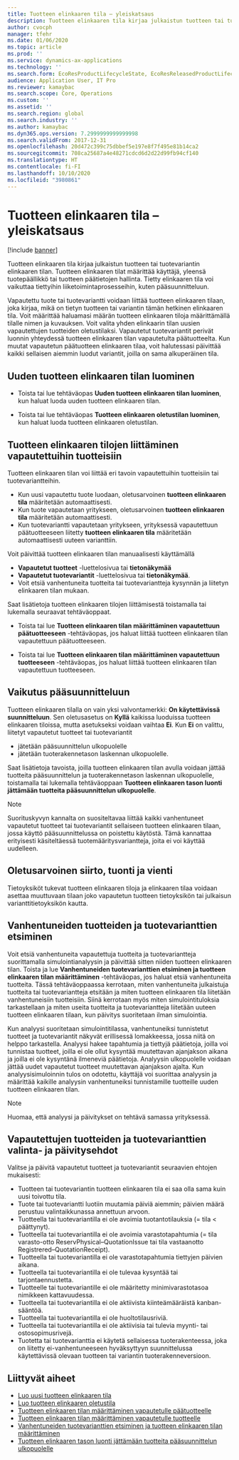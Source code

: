 ```yaml
---
title: Tuotteen elinkaaren tila – yleiskatsaus
description: Tuotteen elinkaaren tila kirjaa julkaistun tuotteen tai tuotevariantin elinkaaren tilan.
author: cvocph
manager: tfehr
ms.date: 01/06/2020
ms.topic: article
ms.prod: ''
ms.service: dynamics-ax-applications
ms.technology: ''
ms.search.form: EcoResProductLifecycleState, EcoResReleasedProductLifecycleStateChanges
audience: Application User, IT Pro
ms.reviewer: kamaybac
ms.search.scope: Core, Operations
ms.custom: ''
ms.assetid: ''
ms.search.region: global
ms.search.industry: ''
ms.author: kamaybac
ms.dyn365.ops.version: 7.2999999999999998
ms.search.validFrom: 2017-12-31
ms.openlocfilehash: 20d472c399c75dbbef5e197e8f7f495e81b14ca2
ms.sourcegitcommit: 708ca25687a4e48271cdcd6d2d22d99fb94cf140
ms.translationtype: HT
ms.contentlocale: fi-FI
ms.lasthandoff: 10/10/2020
ms.locfileid: "3980861"
---
```

# <a name="product-lifecycle-state-overview"></a>Tuotteen elinkaaren tila – yleiskatsaus

[!include [banner](../includes/banner.md)]

Tuotteen elinkaaren tila kirjaa julkaistun tuotteen tai tuotevariantin elinkaaren tilan. Tuotteen elinkaaren tilat määrittää käyttäjä, yleensä tuotepäällikkö tai tuotteen päätietojen hallinta. Tietty elinkaaren tila voi vaikuttaa tiettyihin liiketoimintaprosesseihin, kuten pääsuunnitteluun.   

Vapautettu tuote tai tuotevariantti voidaan liittää tuotteen elinkaaren tilaan, joka kirjaa, mikä on tietyn tuotteen tai variantin tämän hetkinen elinkaaren tila. Voit määrittää haluamasi määrän tuotteen elinkaaren tiloja määrittämällä tilalle nimen ja kuvauksen. Voit valita yhden elinkaarin tilan uusien vapautettujen tuotteiden oletustilaksi. Vapautetut tuotevariantit perivät luonnin yhteydessä tuotteen elinkaaren tilan vapautetulta päätuotteelta. Kun muutat vapautetun päätuotteen elinkaaren tilaa, voit halutessasi päivittää kaikki sellaisen aiemmin luodut variantit, joilla on sama alkuperäinen tila.  

## <a name="create-a-new-product-lifecycle-state"></a>Uuden tuotteen elinkaaren tilan luominen 

- Toista tai lue tehtäväopas **Uuden tuotteen elinkaaren tilan luominen**, kun haluat luoda uuden tuotteen elinkaaren tilan. 

-  Toista tai lue tehtäväopas **Tuotteen elinkaaren oletustilan luominen**, kun haluat luoda tuotteen elinkaaren oletustilan.   

## <a name="associate-product-lifecycle-states-to-released-products"></a>Tuotteen elinkaaren tilojen liittäminen vapautettuihin tuotteisiin  

Tuotteen elinkaaren tilan voi liittää eri tavoin vapautettuihin tuotteisiin tai tuotevariantteihin.

-  Kun uusi vapautettu tuote luodaan, oletusarvoinen **tuotteen elinkaaren tila** määritetään automaattisesti. 
-  Kun tuote vapautetaan yritykseen, oletusarvoinen **tuotteen elinkaaren tila** määritetään automaattisesti. 
-  Kun tuotevariantti vapautetaan yritykseen, yrityksessä vapautettuun päätuotteeseen liitetty **tuotteen elinkaaren tila** määritetään automaattisesti uuteen varianttiin. 

Voit päivittää tuotteen elinkaaren tilan manuaalisesti käyttämällä 

-    **Vapautetut tuotteet** -luettelosivua tai **tietonäkymää** 
-  **Vapautetut tuotevariantit** -luettelosivua tai **tietonäkymää**. 
-  Voit etsiä vanhentuneita tuotteita tai tuotevariantteja kysynnän ja liitetyn elinkaaren tilan mukaan.  

Saat lisätietoja tuotteen elinkaaren tilojen liittämisestä toistamalla tai lukemalla seuraavat tehtäväoppaat.

-  Toista tai lue **Tuotteen elinkaaren tilan määrittäminen vapautettuun päätuotteeseen** -tehtäväopas, jos haluat liittää tuotteen elinkaaren tilan vapautettuun päätuotteeseen. 

-  Toista tai lue **Tuotteen elinkaaren tilan määrittäminen vapautettuun tuotteeseen** -tehtäväopas, jos haluat liittää tuotteen elinkaaren tilan vapautettuun tuotteeseen. 

## <a name="impact-on-master-planning"></a>Vaikutus pääsuunnitteluun 

Tuotteen elinkaaren tilalla on vain yksi valvontamerkki: **On käytettävissä suunnitteluun**. Sen oletusasetus on **Kyllä** kaikissa luoduissa tuotteen elinkaaren tiloissa, mutta asetukseksi voidaan vaihtaa **Ei**. Kun **Ei** on valittu, liitetyt vapautetut tuotteet tai tuotevariantit 

-  jätetään pääsuunnittelun ulkopuolelle 
-  jätetään tuoterakennetason laskennan ulkopuolelle. 

Saat lisätietoja tavoista, joilla tuotteen elinkaaren tilan avulla voidaan jättää tuotteita pääsuunnittelun ja tuoterakennetason laskennan ulkopuolelle, toistamalla tai lukemalla tehtäväoppaan **Tuotteen elinkaaren tason luonti jättämään tuotteita pääsuunnittelun ulkopuolelle**.

> [!NOTE]
> Suorituskyvyn kannalta on suositeltavaa liittää kaikki vanhentuneet vapautetut tuotteet tai tuotevariantit sellaiseen tuotteen elinkaaren tilaan, jossa käyttö pääsuunnittelussa on poistettu käytöstä. Tämä kannattaa erityisesti käsiteltäessä tuotemääritysvariantteja, joita ei voi käyttää uudelleen.  

## <a name="default-migration-import-and-export"></a>Oletusarvoinen siirto, tuonti ja vienti 

Tietoyksiköt tukevat tuotteen elinkaaren tiloja ja elinkaaren tilaa voidaan asettaa muuttuvaan tilaan joko vapautetun tuotteen tietoyksikön tai julkaisun varianttitietoyksikön kautta.

## <a name="find-obsolete-products-and-products-variants"></a>Vanhentuneiden tuotteiden ja tuotevarianttien etsiminen 

Voit etsiä vanhentuneita vapautettuja tuotteita ja tuotevariantteja suorittamalla simulointianalyysin ja päivittää sitten niiden tuotteen elinkaaren tilan. Toista ja lue **Vanhentuneiden tuotevarianttien etsiminen ja tuotteen elinkaaren tilan määrittäminen** -tehtäväopas, jos haluat etsiä vanhentuneita tuotteita. Tässä tehtäväoppaassa kerrotaan, miten vanhentuneita julkaistuja tuotteita tai tuotevariantteja etsitään ja miten tuotteen elinkaaren tila liitetään vanhentuneisiin tuotteisiin. Siinä kerrotaan myös miten simulointituloksia tarkastellaan ja miten useita tuotteita ja tuotevariantteja liitetään uuteen tuotteen elinkaaren tilaan, kun päivitys suoritetaan ilman simulointia.  

Kun analyysi suoritetaan simulointitilassa, vanhentuneiksi tunnistetut tuotteet ja tuotevariantit näkyvät erillisessä lomakkeessa, jossa niitä on helppo tarkastella. Analyysi hakee tapahtumia ja tiettyjä päätietoja, joilla voi tunnistaa tuotteet, joilla ei ole ollut kysyntää muutettavan ajanjakson aikana ja joilla ei ole kysyntänä ilmeneviä päätietoja. Analyysin ulkopuolelle voidaan jättää uudet vapautetut tuotteet muutettavan ajanjakson ajalta. Kun analyysisimuloinnin tulos on odotettu, käyttäjä voi suorittaa analyysin ja määrittää kaikille analyysin vanhentuneiksi tunnistamille tuotteille uuden tuotteen elinkaaren tilan.  

> [!NOTE]
> Huomaa, että analyysi ja päivitykset on tehtävä samassa yrityksessä.  

## <a name="criteria-to-select-and-update-released-products-or-product-variants"></a>Vapautettujen tuotteiden ja tuotevarianttien valinta- ja päivitysehdot 

Valitse ja päivitä vapautetut tuotteet ja tuotevariantit seuraavien ehtojen mukaisesti: 

-    Tuotteen tai tuotevariantin tuotteen elinkaaren tila ei saa olla sama kuin uusi toivottu tila. 
-  Tuote tai tuotevariantti luotiin muutamia päiviä aiemmin; päivien määrä perustuu valintaikkunassa annettuun arvoon. 
-  Tuotteella tai tuotevariantilla ei ole avoimia tuotantotilauksia (= tila < päättynyt). 
-  Tuotteella tai tuotevariantilla ei ole avoimia varastotapahtumia (= tila varasto-otto ReservPhysical–QuotationIssue tai tila vastaanotto Registrered–QuotationReceipt). 
-  Tuotteella tai tuotevariantilla ei ole varastotapahtumia tiettyjen päivien aikana. 
-  Tuotteella tai tuotevariantilla ei ole tulevaa kysyntää tai tarjontaennustetta.  
-  Tuotteelle tai tuotevariantille ei ole määritetty minimivarastotasoa nimikkeen kattavuudessa. 
-  Tuotteella tai tuotevariantilla ei ole aktiivista kiinteämääräistä kanban-sääntöä.  
-  Tuotteella tai tuotevariantilla ei ole huoltotilausriviä. 
-  Tuotteella tai tuotevariantilla ei ole aktiivisia tai tulevia myynti- tai ostosopimusrivejä. 
-  Tuotetta tai tuotevarianttia ei käytetä sellaisessa tuoterakenteessa, joka on liitetty ei-vanhentuneeseen hyväksyttyyn suunnittelussa käytettävissä olevaan tuotteen tai variantin tuoterakenneversioon.

## <a name="related-topics"></a>Liittyvät aiheet

-  [Luo uusi tuotteen elinkaaren tila](tasks/new-product-lifecycle-state.md)
-  [Luo tuotteen elinkaaren oletustila](tasks/default-product-lifecycle-state.md)
-  [Tuotteen elinkaaren tilan määrittäminen vapautetulle päätuotteelle](tasks/product-lifecycle-state-released-product-master.md)
-  [Tuotteen elinkaaren tilan määrittäminen vapautetulle tuotteelle](tasks/product-lifecycle-state-released-product.md)
-  [Vanhentuneiden tuotevarianttien etsiminen ja tuotteen elinkaaren tilan määrittäminen](tasks/obsolete-product-variants.md)
-  [Tuotteen elinkaaren tason luonti jättämään tuotteita pääsuunnittelun ulkopuolelle](tasks/exclude-products-master-planning.md)
